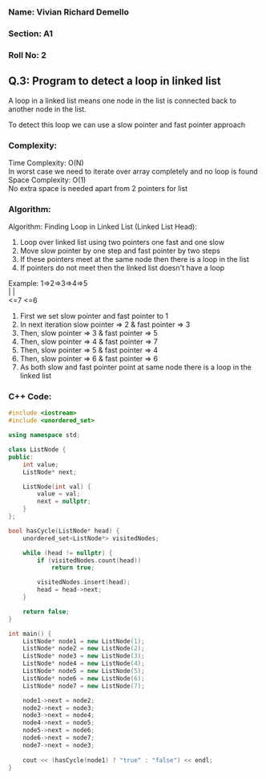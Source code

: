 ### Name: Vivian Richard Demello
### Section: A1
### Roll No: 2


## Q.3: Program to detect a loop in linked list  

A loop in a linked list means one node in the list is connected back to another node in the list.

To detect this loop we can use a slow pointer and fast pointer approach

### Complexity:
Time Complexity: O(N)   
In worst case we need to iterate over array completely and no loop is found  
Space Complexity: O(1)  
No extra space is needed apart from 2 pointers for list  

### Algorithm:

Algorithm: Finding Loop in Linked List (Linked List Head):

1. Loop over linked list using two pointers one fast and one slow
2. Move slow pointer by one step and fast pointer by two steps
3. If these pointers meet at the same node then there is a loop in the list
4. If pointers do not meet then the linked list doesn't have a loop

Example: 1=>2=>3=>4=>5  
			   |	 |   
			   <=7 <=6  
  
1. First we set slow pointer and fast pointer to 1
2. In next iteration slow pointer => 2 & fast pointer => 3
3. Then, slow pointer => 3 & fast pointer => 5
4. Then, slow pointer => 4 & fast pointer => 7
5. Then, slow pointer => 5 & fast pointer => 4
6. Then, slow pointer => 6 & fast pointer => 6
7. As both slow and fast pointer point at same node there is a loop in the linked list


### C++ Code:

```cpp
#include <iostream>
#include <unordered_set>

using namespace std;

class ListNode {
public:
    int value;
    ListNode* next;

    ListNode(int val) {
        value = val;
        next = nullptr;
    }
};

bool hasCycle(ListNode* head) {
    unordered_set<ListNode*> visitedNodes;

    while (head != nullptr) {
        if (visitedNodes.count(head))
            return true;

        visitedNodes.insert(head);
        head = head->next;
    }

    return false;
}

int main() {
    ListNode* node1 = new ListNode(1);
    ListNode* node2 = new ListNode(2);
    ListNode* node3 = new ListNode(3);
    ListNode* node4 = new ListNode(4);
    ListNode* node5 = new ListNode(5);
    ListNode* node6 = new ListNode(6);
    ListNode* node7 = new ListNode(7);

    node1->next = node2;
    node2->next = node3;
    node3->next = node4;
    node4->next = node5;
    node5->next = node6;
    node6->next = node7;
    node7->next = node3; 
    
    cout << (hasCycle(node1) ? "true" : "false") << endl;
}
```